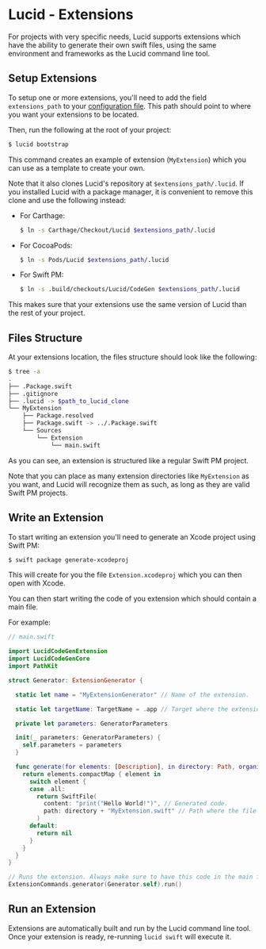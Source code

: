# Lucid - Extensions

For projects with very specific needs, Lucid supports extensions which have the ability to generate their own swift files, using the same environment and frameworks as the Lucid command line tool. 

## Setup Extensions

To setup one or more extensions, you'll need to add the field `extensions_path` to your [configuration file](ConfigurationAndDescriptionFiles.md#configuration-file). This path should point to where you want your extensions to be located.

Then, run the following at the root of your project:

```bash
$ lucid bootstrap
```

This command creates an example of extension (`MyExtension`) which you can use as a template to create your own.

Note that it also clones Lucid's repository at `$extensions_path/.lucid`. If you installed Lucid with a package manager, it is convenient to remove this clone and use the following instead:

- For Carthage:

	```bash
	$ ln -s Carthage/Checkout/Lucid $extensions_path/.lucid
	``` 

- For CocoaPods:

	```bash
	$ ln -s Pods/Lucid $extensions_path/.lucid
	```

- For Swift PM:

	```bash
	$ ln -s .build/checkouts/Lucid/CodeGen $extensions_path/.lucid
	```

This makes sure that your extensions use the same version of Lucid than the rest of your project.

## Files Structure

At your extensions location, the files structure should look like the following:

```bash
$ tree -a
.
├── .Package.swift
├── .gitignore
├── .lucid -> $path_to_lucid_clone
└── MyExtension
    ├── Package.resolved
    ├── Package.swift -> ../.Package.swift
    └── Sources
        └── Extension
            └── main.swift
```

As you can see, an extension is structured like a regular Swift PM project.

Note that you can place as many extension directories like `MyExtension` as you want, and Lucid will recognize them as such, as long as they are valid Swift PM projects.

## Write an Extension

To start writing an extension you'll need to generate an Xcode project using Swift PM:

```bash
$ swift package generate-xcodeproj
``` 

This will create for you the file `Extension.xcodeproj` which you can then open with Xcode.

You can then start writing the code of you extension which should contain a main file. 

For example:

```swift
// main.swift

import LucidCodeGenExtension
import LucidCodeGenCore
import PathKit

struct Generator: ExtensionGenerator {

  static let name = "MyExtensionGenerator" // Name of the extension.

  static let targetName: TargetName = .app // Target where the extension code is generated.

  private let parameters: GeneratorParameters

  init(_ parameters: GeneratorParameters) {
    self.parameters = parameters
  }

  func generate(for elements: [Description], in directory: Path, organizationName: String) throws -> [SwiftFile] {
    return elements.compactMap { element in
      switch element {
      case .all:
        return SwiftFile(
          content: "print("Hello World!")", // Generated code.
          path: directory + "MyExtension.swift" // Path where the file is generated.
        )
      default:
        return nil
      }
    }  
  }
}

// Runs the extension. Always make sure to have this code in the main file.
ExtensionCommands.generator(Generator.self).run()
```

## Run an Extension

Extensions are automatically built and run by the Lucid command line tool. Once your extension is ready, re-running `lucid swift` will execute it.
